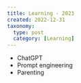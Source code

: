 ```yaml
---
title: Learning - 2023
created: 2022-12-31
taxonomy:
  type: post
  category: [Learning]
---
```


* ChatGPT
* Prompt engineering
* Parenting
